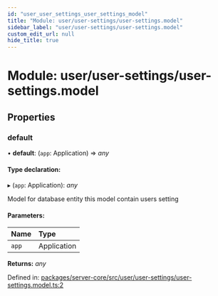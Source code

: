 ```yaml
---
id: "user_user_settings_user_settings_model"
title: "Module: user/user-settings/user-settings.model"
sidebar_label: "user/user-settings/user-settings.model"
custom_edit_url: null
hide_title: true
---
```


# Module: user/user-settings/user-settings.model

## Properties

### default

• **default**: (`app`: Application) => *any*

#### Type declaration:

▸ (`app`: Application): *any*

Model for database entity
this model contain users setting

#### Parameters:

Name | Type |
:------ | :------ |
`app` | Application |

**Returns:** *any*

Defined in: [packages/server-core/src/user/user-settings/user-settings.model.ts:2](https://github.com/xr3ngine/xr3ngine/blob/65dfcf39a/packages/server-core/src/user/user-settings/user-settings.model.ts#L2)
